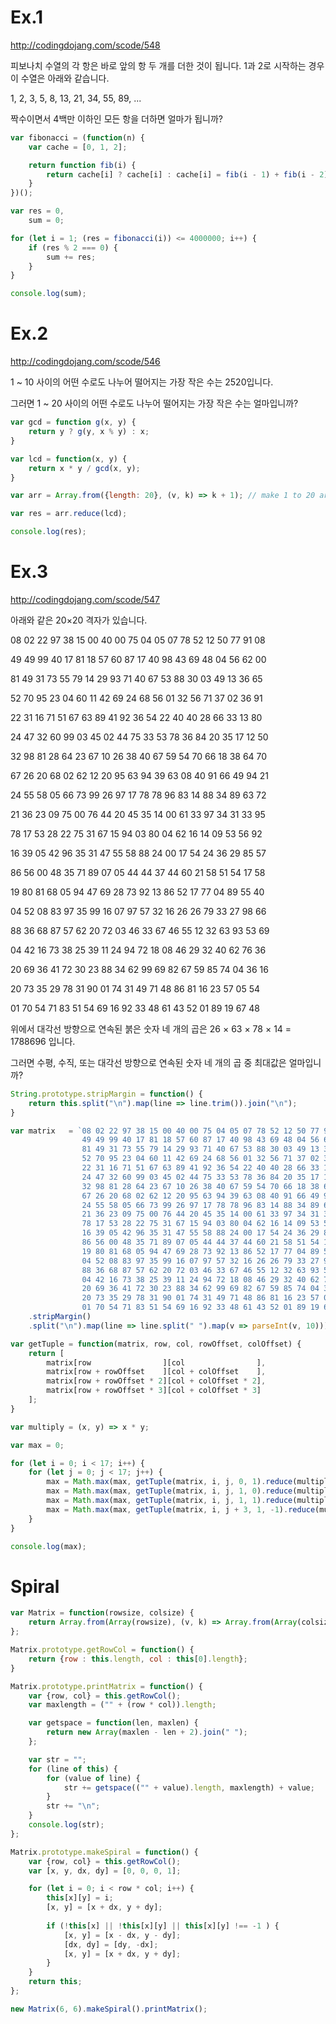 # Ex.1

http://codingdojang.com/scode/548

피보나치 수열의 각 항은 바로 앞의 항 두 개를 더한 것이 됩니다. 1과 2로 시작하는 경우 이 수열은 아래와 같습니다.

1, 2, 3, 5, 8, 13, 21, 34, 55, 89, ...

짝수이면서 4백만 이하인 모든 항을 더하면 얼마가 됩니까?


```javascript
var fibonacci = (function(n) {
	var cache = [0, 1, 2];

	return function fib(i) {
		return cache[i] ? cache[i] : cache[i] = fib(i - 1) + fib(i - 2);
	}
})();

var res = 0,
	sum = 0;

for (let i = 1; (res = fibonacci(i)) <= 4000000; i++) {
	if (res % 2 === 0) {
		sum += res;
	}
}

console.log(sum);
```
 
# Ex.2

http://codingdojang.com/scode/546

1 ~ 10 사이의 어떤 수로도 나누어 떨어지는 가장 작은 수는 2520입니다.

그러면 1 ~ 20 사이의 어떤 수로도 나누어 떨어지는 가장 작은 수는 얼마입니까?

```javascript
var gcd = function g(x, y) {
	return y ? g(y, x % y) : x;
}

var lcd = function(x, y) {
	return x * y / gcd(x, y);
}

var arr = Array.from({length: 20}, (v, k) => k + 1); // make 1 to 20 array with array-like object and mapFn

var res = arr.reduce(lcd);

console.log(res);
```

# Ex.3

http://codingdojang.com/scode/547

아래와 같은 20×20 격자가 있습니다.

 08 02 22 97 38 15 00 40 00 75 04 05 07 78 52 12 50 77 91 08
 
 49 49 99 40 17 81 18 57 60 87 17 40 98 43 69 48 04 56 62 00
 
 81 49 31 73 55 79 14 29 93 71 40 67 53 88 30 03 49 13 36 65
 
 52 70 95 23 04 60 11 42 69 24 68 56 01 32 56 71 37 02 36 91
 
 22 31 16 71 51 67 63 89 41 92 36 54 22 40 40 28 66 33 13 80
 
 24 47 32 60 99 03 45 02 44 75 33 53 78 36 84 20 35 17 12 50
 
 32 98 81 28 64 23 67 10 26 38 40 67 59 54 70 66 18 38 64 70
 
 67 26 20 68 02 62 12 20 95 63 94 39 63 08 40 91 66 49 94 21
 
 24 55 58 05 66 73 99 26 97 17 78 78 96 83 14 88 34 89 63 72
 
 21 36 23 09 75 00 76 44 20 45 35 14 00 61 33 97 34 31 33 95
 
 78 17 53 28 22 75 31 67 15 94 03 80 04 62 16 14 09 53 56 92
 
 16 39 05 42 96 35 31 47 55 58 88 24 00 17 54 24 36 29 85 57
 
 86 56 00 48 35 71 89 07 05 44 44 37 44 60 21 58 51 54 17 58
 
 19 80 81 68 05 94 47 69 28 73 92 13 86 52 17 77 04 89 55 40
 
 04 52 08 83 97 35 99 16 07 97 57 32 16 26 26 79 33 27 98 66
 
 88 36 68 87 57 62 20 72 03 46 33 67 46 55 12 32 63 93 53 69
 
 04 42 16 73 38 25 39 11 24 94 72 18 08 46 29 32 40 62 76 36
 
 20 69 36 41 72 30 23 88 34 62 99 69 82 67 59 85 74 04 36 16
 
 20 73 35 29 78 31 90 01 74 31 49 71 48 86 81 16 23 57 05 54
 
 01 70 54 71 83 51 54 69 16 92 33 48 61 43 52 01 89 19 67 48 
 
위에서 대각선 방향으로 연속된 붉은 숫자 네 개의 곱은 26 × 63 × 78 × 14 = 1788696 입니다.

그러면 수평, 수직, 또는 대각선 방향으로 연속된 숫자 네 개의 곱 중 최대값은 얼마입니까?

```javascript
String.prototype.stripMargin = function() {
    return this.split("\n").map(line => line.trim()).join("\n");
}

var matrix   = `08 02 22 97 38 15 00 40 00 75 04 05 07 78 52 12 50 77 91 08
                49 49 99 40 17 81 18 57 60 87 17 40 98 43 69 48 04 56 62 00
                81 49 31 73 55 79 14 29 93 71 40 67 53 88 30 03 49 13 36 65
                52 70 95 23 04 60 11 42 69 24 68 56 01 32 56 71 37 02 36 91
                22 31 16 71 51 67 63 89 41 92 36 54 22 40 40 28 66 33 13 80
                24 47 32 60 99 03 45 02 44 75 33 53 78 36 84 20 35 17 12 50
                32 98 81 28 64 23 67 10 26 38 40 67 59 54 70 66 18 38 64 70
                67 26 20 68 02 62 12 20 95 63 94 39 63 08 40 91 66 49 94 21
                24 55 58 05 66 73 99 26 97 17 78 78 96 83 14 88 34 89 63 72
                21 36 23 09 75 00 76 44 20 45 35 14 00 61 33 97 34 31 33 95
                78 17 53 28 22 75 31 67 15 94 03 80 04 62 16 14 09 53 56 92
                16 39 05 42 96 35 31 47 55 58 88 24 00 17 54 24 36 29 85 57
                86 56 00 48 35 71 89 07 05 44 44 37 44 60 21 58 51 54 17 58
                19 80 81 68 05 94 47 69 28 73 92 13 86 52 17 77 04 89 55 40
                04 52 08 83 97 35 99 16 07 97 57 32 16 26 26 79 33 27 98 66
                88 36 68 87 57 62 20 72 03 46 33 67 46 55 12 32 63 93 53 69
                04 42 16 73 38 25 39 11 24 94 72 18 08 46 29 32 40 62 76 36
                20 69 36 41 72 30 23 88 34 62 99 69 82 67 59 85 74 04 36 16
                20 73 35 29 78 31 90 01 74 31 49 71 48 86 81 16 23 57 05 54
                01 70 54 71 83 51 54 69 16 92 33 48 61 43 52 01 89 19 67 48`
    .stripMargin()
    .split("\n").map(line => line.split(" ").map(v => parseInt(v, 10)));

var getTuple = function(matrix, row, col, rowOffset, colOffset) {
    return [
        matrix[row                ][col                ], 
        matrix[row + rowOffset    ][col + colOffset    ], 
        matrix[row + rowOffset * 2][col + colOffset * 2], 
        matrix[row + rowOffset * 3][col + colOffset * 3]
    ];
}

var multiply = (x, y) => x * y;

var max = 0;

for (let i = 0; i < 17; i++) {
    for (let j = 0; j < 17; j++) {
        max = Math.max(max, getTuple(matrix, i, j, 0, 1).reduce(multiply));
        max = Math.max(max, getTuple(matrix, i, j, 1, 0).reduce(multiply));
        max = Math.max(max, getTuple(matrix, i, j, 1, 1).reduce(multiply));
        max = Math.max(max, getTuple(matrix, i, j + 3, 1, -1).reduce(multiply));
    }
}

console.log(max);
```

# Spiral
```javascript
var Matrix = function(rowsize, colsize) {
	return Array.from(Array(rowsize), (v, k) => Array.from(Array(colsize), () => -1));
};

Matrix.prototype.getRowCol = function() {
	return {row : this.length, col : this[0].length};
}

Matrix.prototype.printMatrix = function() {
	var {row, col} = this.getRowCol();
	var maxlength = ("" + (row * col)).length;

	var getspace = function(len, maxlen) {
		return new Array(maxlen - len + 2).join(" ");
	};

	var str = "";
	for (line of this) {
		for (value of line) {
			str += getspace(("" + value).length, maxlength) + value;
		}
		str += "\n";
	}
	console.log(str);
};

Matrix.prototype.makeSpiral = function() {
	var {row, col} = this.getRowCol();
	var [x, y, dx, dy] = [0, 0, 0, 1];

	for (let i = 0; i < row * col; i++) {
		this[x][y] = i;
		[x, y] = [x + dx, y + dy];
		
		if (!this[x] || !this[x][y] || this[x][y] !== -1 ) {
			[x, y] = [x - dx, y - dy];
			[dx, dy] = [dy, -dx];
			[x, y] = [x + dx, y + dy];
		}
	}
	return this;
};

new Matrix(6, 6).makeSpiral().printMatrix();
```
